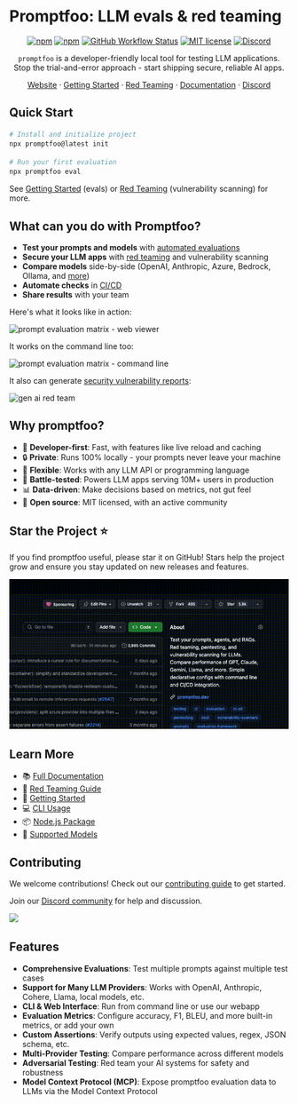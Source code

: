 # Promptfoo: LLM evals & red teaming

<p align="center">
  <a href="https://npmjs.com/package/promptfoo"><img src="https://img.shields.io/npm/v/promptfoo" alt="npm"></a>
  <a href="https://npmjs.com/package/promptfoo"><img src="https://img.shields.io/npm/dm/promptfoo" alt="npm"></a>
  <a href="https://github.com/promptfoo/promptfoo/actions/workflows/main.yml"><img src="https://img.shields.io/github/actions/workflow/status/promptfoo/promptfoo/main.yml" alt="GitHub Workflow Status"></a>
  <a href="https://github.com/promptfoo/promptfoo/blob/main/LICENSE"><img src="https://img.shields.io/github/license/promptfoo/promptfoo" alt="MIT license"></a>
  <a href="https://discord.gg/promptfoo"><img src="https://github.com/user-attachments/assets/2092591a-ccc5-42a7-aeb6-24a2808950fd" alt="Discord"></a>
</p>

<p align="center">
  <code>promptfoo</code> is a developer-friendly local tool for testing LLM applications. Stop the trial-and-error approach - start shipping secure, reliable AI apps.
</p>

<p align="center">
  <a href="https://www.promptfoo.dev">Website</a> ·
  <a href="https://www.promptfoo.dev/docs/getting-started/">Getting Started</a> ·
  <a href="https://www.promptfoo.dev/docs/red-team/">Red Teaming</a> ·
  <a href="https://www.promptfoo.dev/docs/">Documentation</a> ·
  <a href="https://discord.gg/promptfoo">Discord</a>
</p>

## Quick Start

```sh
# Install and initialize project
npx promptfoo@latest init

# Run your first evaluation
npx promptfoo eval
```

See [Getting Started](https://www.promptfoo.dev/docs/getting-started/) (evals) or [Red Teaming](https://www.promptfoo.dev/docs/red-team/) (vulnerability scanning) for more.

## What can you do with Promptfoo?

- **Test your prompts and models** with [automated evaluations](https://www.promptfoo.dev/docs/getting-started/)
- **Secure your LLM apps** with [red teaming](https://www.promptfoo.dev/docs/red-team/) and vulnerability scanning
- **Compare models** side-by-side (OpenAI, Anthropic, Azure, Bedrock, Ollama, and [more](https://www.promptfoo.dev/docs/providers/))
- **Automate checks** in [CI/CD](https://www.promptfoo.dev/docs/integrations/ci-cd/)
- **Share results** with your team

Here's what it looks like in action:

![prompt evaluation matrix - web viewer](https://www.promptfoo.dev/img/claude-vs-gpt-example@2x.png)

It works on the command line too:

![prompt evaluation matrix - command line](https://github.com/promptfoo/promptfoo/assets/310310/480e1114-d049-40b9-bd5f-f81c15060284)

It also can generate [security vulnerability reports](https://www.promptfoo.dev/docs/red-team/):

![gen ai red team](https://www.promptfoo.dev/img/riskreport-1@2x.png)

## Why promptfoo?

- 🚀 **Developer-first**: Fast, with features like live reload and caching
- 🔒 **Private**: Runs 100% locally - your prompts never leave your machine
- 🔧 **Flexible**: Works with any LLM API or programming language
- 💪 **Battle-tested**: Powers LLM apps serving 10M+ users in production
- 📊 **Data-driven**: Make decisions based on metrics, not gut feel
- 🤝 **Open source**: MIT licensed, with an active community

## Star the Project ⭐

If you find promptfoo useful, please star it on GitHub! Stars help the project grow and ensure you stay updated on new releases and features.

<p align="center">
  <img src="site/static/img/github/star-animation.gif" alt="Star us on GitHub!" width="800" />
</p>

## Learn More

- 📚 [Full Documentation](https://www.promptfoo.dev/docs/intro/)
- 🔐 [Red Teaming Guide](https://www.promptfoo.dev/docs/red-team/)
- 🎯 [Getting Started](https://www.promptfoo.dev/docs/getting-started/)
- 💻 [CLI Usage](https://www.promptfoo.dev/docs/usage/command-line/)
- 📦 [Node.js Package](https://www.promptfoo.dev/docs/usage/node-package/)
- 🤖 [Supported Models](https://www.promptfoo.dev/docs/providers/)

## Contributing

We welcome contributions! Check out our [contributing guide](https://www.promptfoo.dev/docs/contributing/) to get started.

Join our [Discord community](https://discord.gg/promptfoo) for help and discussion.

<a href="https://github.com/promptfoo/promptfoo/graphs/contributors">
  <img src="https://contrib.rocks/image?repo=promptfoo/promptfoo" />
</a>

## Features

- **Comprehensive Evaluations**: Test multiple prompts against multiple test cases
- **Support for Many LLM Providers**: Works with OpenAI, Anthropic, Cohere, Llama, local models, etc.
- **CLI & Web Interface**: Run from command line or use our webapp
- **Evaluation Metrics**: Configure accuracy, F1, BLEU, and more built-in metrics, or add your own
- **Custom Assertions**: Verify outputs using expected values, regex, JSON schema, etc.
- **Multi-Provider Testing**: Compare performance across different models
- **Adversarial Testing**: Red team your AI systems for safety and robustness
- **Model Context Protocol (MCP)**: Expose promptfoo evaluation data to LLMs via the Model Context Protocol
